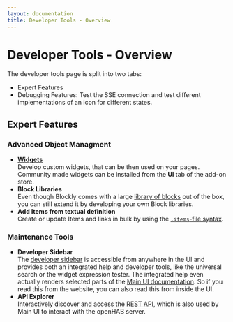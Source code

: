 ```yaml
---
layout: documentation
title: Developer Tools - Overview
---
```


# Developer Tools - Overview

<!-- START MAINUI SIDEBAR DOC - DO NOT REMOVE -->
The developer tools page is split into two tabs:

- Expert Features
- Debugging Features: Test the SSE connection and test different implementations of an icon for different states.

## Expert Features

### Advanced Object Managment

- [**Widgets**](widgets)<br>
  Develop custom widgets, that can be then used on your pages. Community made widgets can be installed from the **UI** tab of the add-on store.
- **Block Libraries**<br>
  Even though Blockly comes with a large [library of blocks]({{base}}/configuration/blockly/) out of the box, you can still extend it by developing your own Block libraries.
- **Add Items from textual definition**<br>
  Create or update Items and links in bulk by using the [`.items`-file syntax]({{base}}/configuration/items).

### Maintenance Tools

- **Developer Sidebar**<br>
  The [developer sidebar]({{base}}/mainui/developer/sidebar) is accessible from anywhere in the UI and provides both an integrated help and developer tools, like the universal search or the widget expression tester.
  The integrated help even actually renders selected parts of the [Main UI documentation]({{base}}/mainui).
  So if you read this from the website, you can also read this from inside the UI.
- **API Explorer**<br>
  Interactively discover and access the [REST API]({{base}}/configuration/restdocs), which is also used by Main UI to interact with the openHAB server.
<!-- END MAINUI SIDEBAR DOC - DO NOT REMOVE -->
